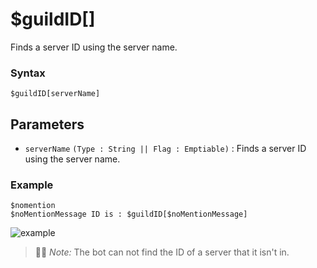 # $guildID[]
Finds a server ID using the server name.

### Syntax
```
$guildID[serverName]
``` 

## Parameters
- `serverName` `(Type : String || Flag : Emptiable)` : Finds a server ID using the server name.

### Example 
```
$nomention
$noMentionMessage ID is : $guildID[$noMentionMessage]
```

![example](https://user-images.githubusercontent.com/70468667/219971506-204ba3e1-0909-448c-bf3f-63361ffdc62e.jpg)


> 🧙‍♂️ *Note:* The bot can not find the ID of a server that it isn't in.

